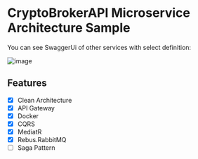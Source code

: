 # CryptoBrokerAPI Microservice Architecture Sample

You can see SwaggerUi of other services with select definition:

![image](https://github.com/iBener/CryptoBrokerApi/assets/5037744/ab6a2cab-81e5-4f36-9762-6ba136f5aea7)

## Features

- [x] Clean Architecture
- [x] API Gateway
- [x] Docker
- [x] CQRS
- [x] MediatR
- [x] Rebus.RabbitMQ
- [ ] Saga Pattern
